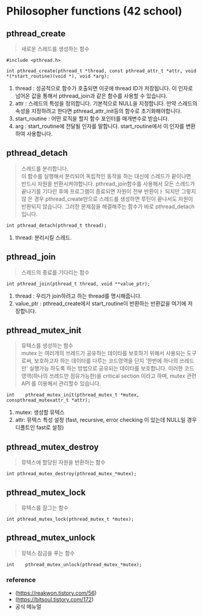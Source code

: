# Philosopher functions (42 school)

## pthread_create
> 새로운 스레드를 생성하는 함수

`#include <pthread.h>`

`int pthread_create(pthread_t *thread, const pthread_attr_t *attr,
void *(*start_routine)(void *), void *arg);`

1. thread : 성공적으로 함수가 호출되면 이곳에 thread ID가 저장됩니다. 이 인자로 넘어온 값을 통해서 pthread_join과 같은 함수를 사용할 수 있습니다.
2. attr : 스레드의 특성을 정의합니다. 기본적으로 NULL을 지정합니다. 만약 스레드의 속성을 지정하려고 한다면 pthread_attr_init등의 함수로 초기화해야합니다.
3. start_routine : 어떤 로직을 할지 함수 포인터를 매개변수로 받습니다. 
4. arg : start_routine에 전달될 인자를 말합니다. start_routine에서 이 인자를 변환하여 사용합니다.

## pthread_detach
> 스레드를 분리합니다.<br>
> 이 함수를 실행해서 분리되어 독립적인 동작을 하는 대신에 스레드가 끝이나면 반드시 자원을 반환시켜야합니다. pthread_join함수를 사용해서 모든 스레드가 끝나기를 기다린 후에 프로그램이 종료되면 자원이 전부 반환이ㅏ 되지만 그렇지 않 은 경우 pthread_create만으로 스레드를 생성하면 루틴이 끝나서도 자원이 반환되지 않습니다. 그러한 문제점을 해결해주는 함수가 바로 pthread_detach입니다. 

`int pthread_detach(pthread_t thread);`
1. thread: 분리시킬 스레드.


## pthread_join
> 스레드의 종료를 기다리는 함수

`int pthread_join(pthread_t thread, void **value_ptr);`

1. thread : 우리가 join하려고 하는 thread를 명시해줍니다.
2. value_ptr : pthread_create에서 start_routine이 반환하는 반환값을 여기에 저장합니다. 

## pthread_mutex_init
> 뮤텍스를 생성하는 함수<br>
mutex 는 여러개의 쓰레드가 공유하는 데이타를 보호하기 위해서 사용되는 도구로써, 
보호하고자 하는 데이타를 다루는 코드영역을 단지 '한번에 하나의 쓰레드만' 실행가능 하도록 하는 방법으로 공유되는 데이타를 보호합니다. 
이러한 코드영역(하나의 쓰레드만 점유가능한)을 critical section 이라고 하며, mutex 관련 API 를 이용해서 관리할수 있습니다.

`int    pthread_mutex_init(pthread_mutex_t *mutex, conspthread_mutexattr_t *attr);`

1. mutex: 생성할 뮤텍스
2. attr: 뮤텍스 특성 설정 (fast, recursive, error checking 이 있는데 NULL일 경우 디폴트인 fast로 설정)
## pthread_mutex_destroy
> 뮤텍스에 할당된 자원을 반환하는 함수

`int pthread_mutex_destroy(pthread_mutex_*mutex);`

## pthread_mutex_lock
> 뮤텍스를 잠그는 함수

`int pthread_mutex_lock(pthread_mutex_t *mutex);`
## pthread_mutex_unlock
> 뮤텍스 잠금을 푸는 함수

`int    pthread_mutex_unlock(pthread_mutex_*mutex);`

### reference
- (https://reakwon.tistory.com/56)
- (https://bitsoul.tistory.com/172)
- 공식 메뉴얼

